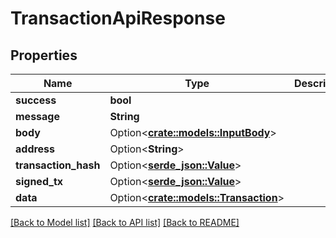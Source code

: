 # TransactionApiResponse

## Properties

| Name                  | Type                                                     | Description | Notes       |
| --------------------- | -------------------------------------------------------- | ----------- | ----------- |
| **success**           | **bool**                                                 |             |             |
| **message**           | **String**                                               |             |             |
| **body**              | Option<[**crate::models::InputBody**](inputbody.md)>     |             | \[optional] |
| **address**           | Option<**String**>                                       |             | \[optional] |
| **transaction\_hash** | Option<[**serde\_json::Value**](../../rust/docs/.md/)>   |             | \[optional] |
| **signed\_tx**        | Option<[**serde\_json::Value**](../../rust/docs/.md/)>   |             | \[optional] |
| **data**              | Option<[**crate::models::Transaction**](transaction.md)> |             | \[optional] |

[\[Back to Model list\]](./#documentation-for-models) [\[Back to API list\]](./#documentation-for-api-endpoints) [\[Back to README\]](./)
